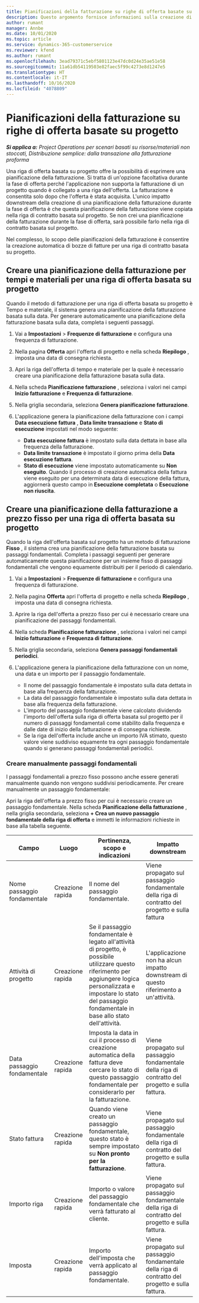 ```yaml
---
title: Pianificazioni della fatturazione su righe di offerta basate su progetto
description: Questo argomento fornisce informazioni sulla creazione di pianificazioni e passaggi fondamentali di fatturazione per le righe di offerta.
author: rumant
manager: Annbe
ms.date: 10/01/2020
ms.topic: article
ms.service: dynamics-365-customerservice
ms.reviewer: kfend
ms.author: rumant
ms.openlocfilehash: 3ead79371c5ebf5801123e47dc0d24e35ae51e58
ms.sourcegitcommit: 11a61db54119503e82faec5f99c4273e8d1247e5
ms.translationtype: HT
ms.contentlocale: it-IT
ms.lasthandoff: 10/16/2020
ms.locfileid: "4078809"
---
```

# <a name="invoice-schedules-on-project-based-quote-lines"></a>Pianificazioni della fatturazione su righe di offerta basate su progetto

_**Si applica a:** Project Operations per scenari basati su risorse/materiali non stoccati, Distribuzione semplice: dalla transazione alla fatturazione proforma_

Una riga di offerta basata su progetto offre la possibilità di esprimere una pianificazione della fatturazione. Si tratta di un'opzione facoltativa durante la fase di offerta perché l'applicazione non supporta la fatturazione di un progetto quando è collegato a una riga dell'offerta. La fatturazione è consentita solo dopo che l'offerta è stata acquisita. L'unico impatto downstream della creazione di una pianificazione della fatturazione durante la fase di offerta è che questa pianificazione della fatturazione viene copiata nella riga di contratto basata sul progetto. Se non crei una pianificazione della fatturazione durante la fase di offerta, sarà possibile farlo nella riga di contratto basata sul progetto.

Nel complesso, lo scopo delle pianificazioni della fatturazione è consentire la creazione automatica di bozze di fatture per una riga di contratto basata su progetto. 

## <a name="create-a-time-and-material-invoice-schedule-for-a-project-based-quote-line"></a>Creare una pianificazione della fatturazione per tempi e materiali per una riga di offerta basata su progetto

Quando il metodo di fatturazione per una riga di offerta basata su progetto è Tempo e materiale, il sistema genera una pianificazione della fatturazione basata sulla data. Per generare automaticamente una pianificazione della fatturazione basata sulla data, completa i seguenti passaggi.

1. Vai a **Impostazioni** > **Frequenze di fatturazione** e configura una frequenza di fatturazione.
2. Nella pagina **Offerta** apri l'offerta di progetto e nella scheda **Riepilogo** , imposta una data di consegna richiesta.
3. Apri la riga dell'offerta di tempo e materiale per la quale è necessario creare una pianificazione della fatturazione basata sulla data. 
4. Nella scheda **Pianificazione fatturazione** , seleziona i valori nei campi **Inizio fatturazione** e **Frequenza di fatturazione**. 
5. Nella griglia secondaria, seleziona **Genera pianificazione fatturazione**.
6. L'applicazione genera la pianificazione della fatturazione con i campi **Data esecuzione fattura** , **Data limite transazione** e **Stato di esecuzione** impostati nel modo seguente:

    - **Data esecuzione fattura** è impostato sulla data dettata in base alla frequenza della fatturazione.
    - **Data limite transazione** è impostato il giorno prima della **Data esecuzione fattura**.
    - **Stato di esecuzione** viene impostato automaticamente su **Non eseguito**. Quando il processo di creazione automatica della fattura viene eseguito per una determinata data di esecuzione della fattura, aggiornerà questo campo in **Esecuzione completata** o **Esecuzione non riuscita**.

## <a name="create-a-fixed-price-invoice-schedule-for-a-project-based-quote-line"></a>Creare una pianificazione della fatturazione a prezzo fisso per una riga di offerta basata su progetto

Quando la riga dell'offerta basata sul progetto ha un metodo di fatturazione **Fisso** , il sistema crea una pianificazione della fatturazione basata su passaggi fondamentali. Completa i passaggi seguenti per generare automaticamente questa pianificazione per un insieme fisso di passaggi fondamentali che vengono equamente distribuiti per il periodo di calendario.

1. Vai a **Impostazioni** > **Frequenze di fatturazione** e configura una frequenza di fatturazione.
2. Nella pagina **Offerta** apri l'offerta di progetto e nella scheda **Riepilogo** , imposta una data di consegna richiesta.
3. Aprire la riga dell'offerta a prezzo fisso per cui è necessario creare una pianificazione dei passaggi fondamentali. 
4. Nella scheda **Pianificazione fatturazione** , seleziona i valori nei campi **Inizio fatturazione** e **Frequenza di fatturazione**. 
5. Nella griglia secondaria, seleziona **Genera passaggi fondamentali periodici**.
6. L'applicazione genera la pianificazione della fatturazione con un nome, una data e un importo per il passaggio fondamentale.

    - Il nome del passaggio fondamentale è impostato sulla data dettata in base alla frequenza della fatturazione.
    - La data del passaggio fondamentale è impostato sulla data dettata in base alla frequenza della fatturazione.
    - L'importo del passaggio fondamentale viene calcolato dividendo l'importo dell'offerta sulla riga di offerta basata sul progetto per il numero di passaggi fondamentali come stabilito dalla frequenza e dalle date di inizio della fatturazione e di consegna richieste.
    - Se la riga dell'offerta include anche un importo IVA stimato, questo valore viene suddiviso equamente tra ogni passaggio fondamentale quando si generano passaggi fondamentali periodici.

### <a name="manually-create-milestones"></a>Creare manualmente passaggi fondamentali

I passaggi fondamentali a prezzo fisso possono anche essere generati manualmente quando non vengono suddivisi periodicamente. Per creare manualmente un passaggio fondamentale:

Apri la riga dell'offerta a prezzo fisso per cui è necessario creare un passaggio fondamentale. Nella scheda **Pianificazione della fatturazione** , nella griglia secondaria, seleziona **+ Crea un nuovo passaggio fondamentale della riga di offerta** e immetti le informazioni richieste in base alla tabella seguente.

| **Campo** | **Luogo** | **Pertinenza, scopo e indicazioni** | **Impatto downstream** |
| --- | --- | --- | --- |
| Nome passaggio fondamentale | Creazione rapida | Il nome del passaggio fondamentale. | Viene propagato sul passaggio fondamentale della riga di contratto del progetto e sulla fattura |
| Attività di progetto | Creazione rapida | Se il passaggio fondamentale è legato all'attività di progetto, è possibile utilizzare questo riferimento per aggiungere logica personalizzata e impostare lo stato del passaggio fondamentale in base allo stato dell'attività. | L'applicazione non ha alcun impatto downstream di questo riferimento a un'attività. |
| Data passaggio fondamentale | Creazione rapida | Imposta la data in cui il processo di creazione automatica della fattura deve cercare lo stato di questo passaggio fondamentale per considerarlo per la fatturazione. | Viene propagato sul passaggio fondamentale della riga di contratto del progetto e sulla fattura. |
| Stato fattura | Creazione rapida | Quando viene creato un passaggio fondamentale, questo stato è sempre impostato su **Non pronto per la fatturazione**. | Viene propagato sul passaggio fondamentale della riga di contratto del progetto e sulla fattura. |
| Importo riga | Creazione rapida | Importo o valore del passaggio fondamentale che verrà fatturato al cliente. | Viene propagato sul passaggio fondamentale della riga di contratto del progetto e sulla fattura. |
| Imposta | Creazione rapida | Importo dell'imposta che verrà applicato al passaggio fondamentale. | Viene propagato sul passaggio fondamentale della riga di contratto del progetto e sulla fattura. |
